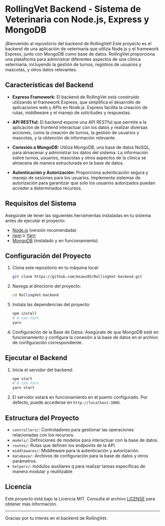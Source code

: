 # RollingVet Backend - Sistema de Veterinaria con Node.js, Express y MongoDB

¡Bienvenido al repositorio del backend de RollingVet! Este proyecto es el backend de una aplicación de veterinaria que utiliza Node.js y el framework Express, junto con MongoDB como base de datos. RollingVet proporciona una plataforma para administrar diferentes aspectos de una clínica veterinaria, incluyendo la gestión de turnos, registros de usuarios y mascotas, y otros datos relevantes.

## Características del Backend

- **Express Framework:** El backend de RollingVet está construido utilizando el framework Express, que simplifica el desarrollo de aplicaciones web y APIs en Node.js. Express facilita la creación de rutas, middleware y el manejo de solicitudes y respuestas.

- **API RESTful:** El backend expone una API RESTful que permite a la aplicación de frontend interactuar con los datos y realizar diversas acciones, como la creación de turnos, la gestión de usuarios y mascotas, y la obtención de información relevante.

- **Conexión a MongoDB:** Utiliza MongoDB, una base de datos NoSQL, para almacenar y administrar los datos del sistema. La información sobre turnos, usuarios, mascotas y otros aspectos de la clínica se almacena de manera estructurada en la base de datos.

- **Autenticación y Autorización:** Proporciona autenticación segura y manejo de sesiones para los usuarios. Implementa sistemas de autorización para garantizar que solo los usuarios autorizados puedan acceder a determinados recursos.

## Requisitos del Sistema

Asegúrate de tener las siguientes herramientas instaladas en tu sistema antes de ejecutar el proyecto:

- [Node.js](https://nodejs.org) (versión recomendada)
- [npm](https://www.npmjs.com/get-npm) o [Yarn](https://yarnpkg.com/getting-started/install)
- [MongoDB](https://www.mongodb.com/) (instalado y en funcionamiento)

## Configuración del Proyecto

1. Clona este repositorio en tu máquina local:

   ```bash
   git clone https://github.com/msaez85/RollingVet-backend.git
   ```

2. Navega al directorio del proyecto:

   ```bash
   cd RollingVet-backend
   ```

3. Instala las dependencias del proyecto:

   ```bash
   npm install
   # O con Yarn
   yarn
   ```

4. Configuración de la Base de Datos: Asegúrate de que MongoDB esté en funcionamiento y configura la conexión a la base de datos en el archivo de configuración correspondiente.

## Ejecutar el Backend

1. Inicia el servidor del backend:

   ```bash
   npm start
   # O con Yarn
   yarn start
   ```

2. El servidor estará en funcionamiento en el puerto configurado. Por defecto, puede accederse en `http://localhost:3000`.

## Estructura del Proyecto

  - `controllers/`: Controladores para gestionar las operaciones relacionadas con los recursos.
  - `models/`: Definiciones de modelos para interactuar con la base de datos.
  - `routes/`: Rutas que definen los endpoints de la API.
  - `middlewares/`: Middleware para la autenticación y autorización.
  - `database/`: Archivos de configuración para la base de datos y otros parámetros.
  - `helpers/`: módulos auxiliares q para realizar tareas específicas de manera modular y reutilizable
    

## Licencia

Este proyecto está bajo la Licencia MIT. Consulta el archivo [LICENSE](LICENSE) para obtener más información.

---

Gracias por tu interés en el backend de RollingVet. 

